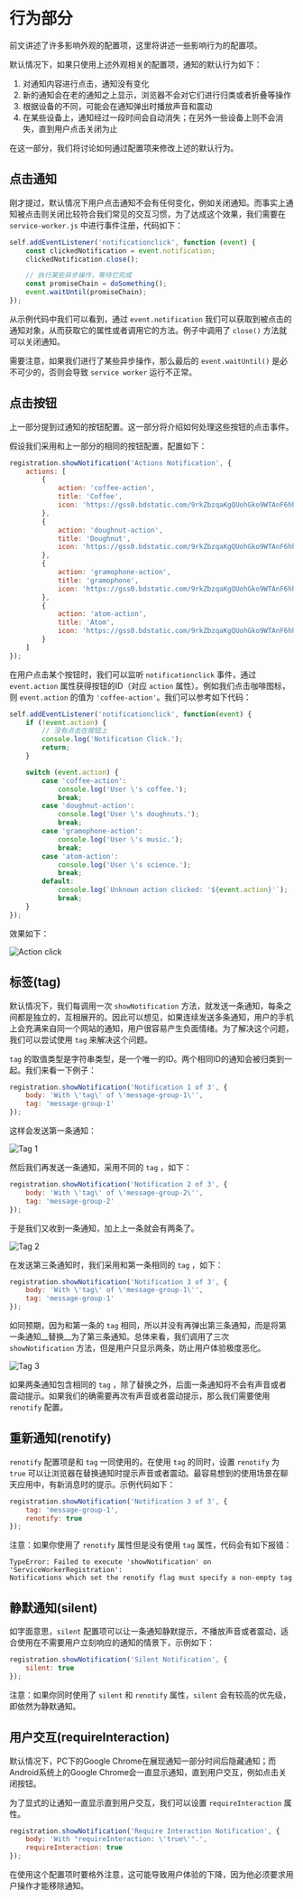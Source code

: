 # 行为部分

前文讲述了许多影响外观的配置项，这里将讲述一些影响行为的配置项。

默认情况下，如果只使用上述外观相关的配置项，通知的默认行为如下：

1. 对通知内容进行点击，通知没有变化
2. 新的通知会在老的通知之上显示，浏览器不会对它们进行归类或者折叠等操作
3. 根据设备的不同，可能会在通知弹出时播放声音和震动
4. 在某些设备上，通知经过一段时间会自动消失；在另外一些设备上则不会消失，直到用户点击关闭为止

在这一部分，我们将讨论如何通过配置项来修改上述的默认行为。

## 点击通知

刚才提过，默认情况下用户点击通知不会有任何变化，例如关闭通知。而事实上通知被点击则关闭比较符合我们常见的交互习惯，为了达成这个效果，我们需要在 `service-worker.js` 中进行事件注册，代码如下：

```javascript
self.addEventListener('notificationclick', function (event) {
    const clickedNotification = event.notification;
    clickedNotification.close();

    // 执行某些异步操作，等待它完成
    const promiseChain = doSomething();
    event.waitUntil(promiseChain);
});
```

从示例代码中我们可以看到，通过 `event.notification` 我们可以获取到被点击的通知对象，从而获取它的属性或者调用它的方法。例子中调用了 `close()` 方法就可以关闭通知。

需要注意，如果我们进行了某些异步操作，那么最后的 `event.waitUntil()` 是必不可少的，否则会导致 `service worker` 运行不正常。

## 点击按钮

上一部分提到过通知的按钮配置。这一部分将介绍如何处理这些按钮的点击事件。

假设我们采用和上一部分的相同的按钮配置，配置如下：

```javascript
registration.showNotification('Actions Notification', {
    actions: [
        {
            action: 'coffee-action',
            title: 'Coffee',
            icon: 'https://gss0.bdstatic.com/9rkZbzqaKgQUohGko9WTAnF6hhy/assets/example/action-1-128x128.png'
        },
        {
            action: 'doughnut-action',
            title: 'Doughnut',
            icon: 'https://gss0.bdstatic.com/9rkZbzqaKgQUohGko9WTAnF6hhy/assets/example/action-2-128x128.png'
        },
        {
            action: 'gramophone-action',
            title: 'gramophone',
            icon: 'https://gss0.bdstatic.com/9rkZbzqaKgQUohGko9WTAnF6hhy/assets/example/action-3-128x128.png'
        },
        {
            action: 'atom-action',
            title: 'Atom',
            icon: 'https://gss0.bdstatic.com/9rkZbzqaKgQUohGko9WTAnF6hhy/assets/example/action-4-128x128.png'
        }
    ]
});
```

在用户点击某个按钮时，我们可以监听 `notificationclick` 事件，通过 `event.action` 属性获得按钮的ID（对应 `action` 属性）。例如我们点击咖啡图标，则 `event.action` 的值为 `'coffee-action'`。我们可以参考如下代码：

```javascript
self.addEventListener('notificationclick', function(event) {
    if (!event.action) {
        // 没有点击在按钮上
        console.log('Notification Click.');
        return;
    }

    switch (event.action) {
        case 'coffee-action':
            console.log('User \'s coffee.');
            break;
        case 'doughnut-action':
            console.log('User \'s doughnuts.');
            break;
        case 'gramophone-action':
            console.log('User \'s music.');
            break;
        case 'atom-action':
            console.log('User \'s science.');
            break;
        default:
            console.log(`Unknown action clicked: '${event.action}'`);
            break;
    }
});
```

效果如下：

![Action click](./images/action-button-click-logs.png)

## 标签(tag)

默认情况下，我们每调用一次 `showNotification` 方法，就发送一条通知，每条之间都是独立的，互相展开的。因此可以想见，如果连续发送多条通知，用户的手机上会充满来自同一个网站的通知，用户很容易产生负面情绪。为了解决这个问题，我们可以尝试使用 `tag` 来解决这个问题。

`tag` 的取值类型是字符串类型，是一个唯一的ID。两个相同ID的通知会被归类到一起。我们来看一下例子：

```javascript
registration.showNotification('Notification 1 of 3', {
    body: 'With \'tag\' of \'message-group-1\'',
    tag: 'message-group-1'
});
```

这样会发送第一条通知：

![Tag 1](./images/chrome-first-tag.png)

然后我们再发送一条通知，采用不同的 `tag` ，如下：

```javascript
registration.showNotification('Notification 2 of 3', {
    body: 'With \'tag\' of \'message-group-2\'',
    tag: 'message-group-2'
});
```

于是我们又收到一条通知，加上上一条就会有两条了。

![Tag 2](./images/chrome-second-tag.png)

在发送第三条通知时，我们采用和第一条相同的 `tag` ，如下：

```javascript
registration.showNotification('Notification 3 of 3', {
    body: 'With \'tag\' of \'message-group-1\'',
    tag: 'message-group-1'
});
```

如同预期，因为和第一条的 `tag` 相同，所以并没有再弹出第三条通知，而是将第一条通知__替换__为了第三条通知。总体来看，我们调用了三次 `showNotification` 方法，但是用户只显示两条，防止用户体验极度恶化。

![Tag 3](./images/chrome-third-tag.png)

如果两条通知包含相同的 `tag` ，除了替换之外，后面一条通知将不会有声音或者震动提示。如果我们的确需要再次有声音或者震动提示，那么我们需要使用 `renotify` 配置。

## 重新通知(renotify)

`renotify` 配置项是和 `tag` 一同使用的。在使用 `tag` 的同时，设置 `renotify` 为 `true` 可以让浏览器在替换通知时提示声音或者震动。最容易想到的使用场景在聊天应用中，有新消息时的提示。示例代码如下：

```javascript
registration.showNotification('Notification 3 of 3', {
    tag: 'message-group-1',
    renotify: true
});
```

注意：如果你使用了 `renotify` 属性但是没有使用 `tag` 属性，代码会有如下报错：

```
TypeError: Failed to execute 'showNotification' on 'ServiceWorkerRegistration':
Notifications which set the renotify flag must specify a non-empty tag
```

## 静默通知(silent)

如字面意思，`silent` 配置项可以让一条通知静默提示，不播放声音或者震动，适合使用在不需要用户立刻响应的通知的情景下，示例如下：

```javascript
registration.showNotification('Silent Notification', {
    silent: true
});
```

注意：如果你同时使用了 `silent` 和 `renotify` 属性，`silent` 会有较高的优先级，即依然为静默通知。

## 用户交互(requireInteraction)

默认情况下，PC下的Google Chrome在展现通知一部分时间后隐藏通知；而Android系统上的Google Chrome会一直显示通知，直到用户交互，例如点击关闭按钮。

为了显式的让通知一直显示直到用户交互，我们可以设置 `requireInteraction` 属性。

```javascript
registration.showNotification('Require Interaction Notification', {
    body: 'With "requireInteraction: \'true\'".',
    requireInteraction: true
});
```

在使用这个配置项时要格外注意，这可能导致用户体验的下降，因为他必须要求用户操作才能移除通知。
